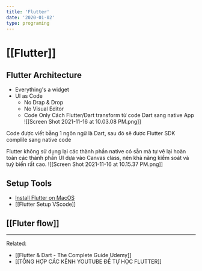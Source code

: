 ```yaml
---
title: 'Flutter'
date: '2020-01-02'
type: programing 
---
```


# [[Flutter]]
## Flutter Architecture
- Everything's a widget
- UI as Code
	- No Drap & Drop
	- No Visual Editor
	- Code Only
Cách Flutter/Dart transform từ code Dart sang native App
![[Screen Shot 2021-11-16 at 10.03.08 PM.png]]

Code được viết bằng 1 ngôn ngữ là Dart, sau đó sẽ được Flutter SDK complile sang native code 

Flutter không sử dụng lại các thành phần native có sẵn mà tự vẽ lại hoàn toàn các thành phần UI dựa vào Canvas class, nên khả năng kiểm soát và tuỳ biến rất cao.
![[Screen Shot 2021-11-16 at 10.15.37 PM.png]]

## Setup Tools
- [Install Flutter on MacOS](https://docs.flutter.dev/get-started/install/macos)
- [[Flutter Setup VScode]]

## [[Fluter flow]]
---
Related:
- [[Flutter & Dart - The Complete Guide Udemy]]
- [[TỔNG HỢP CÁC KÊNH YOUTUBE ĐỂ TỰ HỌC FLUTTER]]



